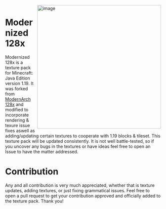 <img height="400" alt="image" src="https://github.com/xJustJqy/Modernized-128x/blob/main/pack.png?raw=true" align="right">

# Modernized 128x

Modernized 128x is a texture pack for Minecraft: Java Edition version 1.19. It was forked from [ModernArch 128x](https://www.designio.graphics/community/downloads/modernarch-r178-1-18-128x-download) and modified to incorporate rendering & texure issue fixes aswell as adding/updating certain textures to cooperate with 1.19 blocks & tileset. This texture pack will be updated consistently. It is not well battle-tested, so if you uncover any bugs in the textures or have ideas feel free to open an Issue to have the matter addressed.

# Contribution
Any and all contribution is very much appreciated, whether that is texture updates, adding textures, or just fixing grammatical issues. Feel free to open a pull request to get your contribution approved and officially added to the texture pack. Thank you!
